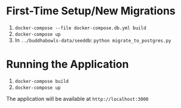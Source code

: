 # First-Time Setup/New Migrations

1. `docker-compose --file docker-compose.db.yml build`
2. `docker-compose up`
3. In `../buddhabowls-data/seeddb`: `python migrate_to_postgres.py`

# Running the Application

1. `docker-compose build`
2. `docker-compose up`

The application will be available at `http://localhost:3000`

